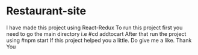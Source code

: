 # Restaurant-site
I have made this project using React-Redux
To run this project first you need to go the main directory i.e #cd addtocart
After that run the project using #npm start
If this project helped you a little. Do give me a like.
Thank You

